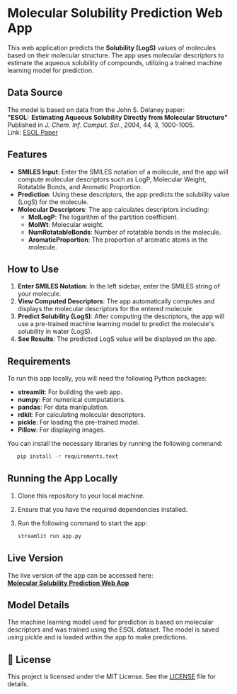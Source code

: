 # Molecular Solubility Prediction Web App

This web application predicts the **Solubility (LogS)** values of molecules based on their molecular structure. The app uses molecular descriptors to estimate the aqueous solubility of compounds, utilizing a trained machine learning model for prediction.

## Data Source
The model is based on data from the John S. Delaney paper:  
**"ESOL:  Estimating Aqueous Solubility Directly from Molecular Structure"**  
Published in *J. Chem. Inf. Comput. Sci.*, 2004, 44, 3, 1000-1005.  
Link: [ESOL Paper](https://pubs.acs.org/doi/10.1021/ci034243x)

## Features
- **SMILES Input**: Enter the SMILES notation of a molecule, and the app will compute molecular descriptors such as LogP, Molecular Weight, Rotatable Bonds, and Aromatic Proportion.
- **Prediction**: Using these descriptors, the app predicts the solubility value (LogS) for the molecule.
- **Molecular Descriptors**: The app calculates descriptors including:
  - **MolLogP**: The logarithm of the partition coefficient.
  - **MolWt**: Molecular weight.
  - **NumRotatableBonds**: Number of rotatable bonds in the molecule.
  - **AromaticProportion**: The proportion of aromatic atoms in the molecule.

## How to Use
1. **Enter SMILES Notation**: In the left sidebar, enter the SMILES string of your molecule.
2. **View Computed Descriptors**: The app automatically computes and displays the molecular descriptors for the entered molecule.
3. **Predict Solubility (LogS)**: After computing the descriptors, the app will use a pre-trained machine learning model to predict the molecule's solubility in water (LogS).
4. **See Results**: The predicted LogS value will be displayed on the app.

## Requirements
To run this app locally, you will need the following Python packages:
- **streamlit**: For building the web app.
- **numpy**: For numerical computations.
- **pandas**: For data manipulation.
- **rdkit**: For calculating molecular descriptors.
- **pickle**: For loading the pre-trained model.
- **Pillow**: For displaying images.

You can install the necessary libraries by running the following command:
```bash
   pip install -r requirements.text
```
## Running the App Locally

1. Clone this repository to your local machine.
2. Ensure that you have the required dependencies installed.
3. Run the following command to start the app:

    ```bash
    streamlit run app.py
    ```

## Live Version
The live version of the app can be accessed here:  
**[Molecular Solubility Prediction Web App](https://abdouyami-molecular-solubility-prediction-solubility-app-fm8idf.streamlit.app/)**

## Model Details
The machine learning model used for prediction is based on molecular descriptors and was trained using the ESOL dataset. The model is saved using pickle and is loaded within the app to make predictions.

## 📄 License
This project is licensed under the MIT License. See the [LICENSE](./LICENSE) file for details.
